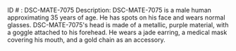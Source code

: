 ID # : DSC-MATE-7075
Description: DSC-MATE-7075 is a male human approximating 35 years of age. He has spots on his face and wears normal glasses. DSC-MATE-7075's head is made of a metallic, purple material, with a goggle attached to his forehead. He wears a jade earring, a medical mask covering his mouth, and a gold chain as an accessory.